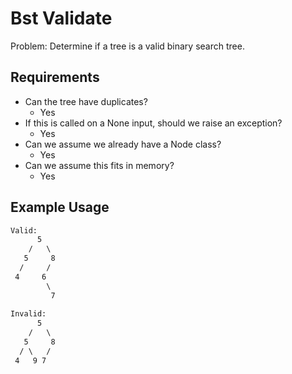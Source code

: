 # Bst Validate

Problem: Determine if a tree is a valid binary search tree.

## Requirements

- Can the tree have duplicates?
  - Yes
- If this is called on a None input, should we raise an exception?
  - Yes
- Can we assume we already have a Node class?
  - Yes
- Can we assume this fits in memory?
  - Yes

## Example Usage

```txt
Valid:
      5
    /   \
   5     8
  /     /
 4     6
        \
         7
        
Invalid:
      5
    /   \
   5     8
  / \   /
 4   9 7
```
